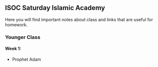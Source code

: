 ## ISOC Saturday Islamic Academy

Here you will find important notes about class and links that are useful for homework. 

### Younger Class

#### Week 1:
* Prophet Adam
